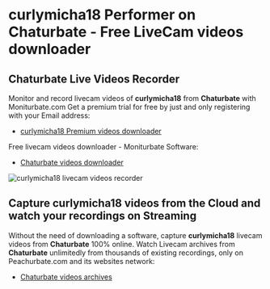 # curlymicha18 Performer on Chaturbate - Free LiveCam videos downloader

## Chaturbate Live Videos Recorder

Monitor and record livecam videos of **curlymicha18** from **Chaturbate** with Moniturbate.com
Get a premium trial for free by just and only registering with your Email address:
* [curlymicha18 Premium videos downloader](https://moniturbate.com/request-demo-licence-key.html)

Free livecam videos downloader - Moniturbate Software:
* [Chaturbate videos downloader](https://moniturbate.com/moniturbate-download-software.html)

![curlymicha18 livecam videos recorder](https://peachurnet.com/templates/moniturbate-software.png)


## Capture curlymicha18 videos from the Cloud and watch your recordings on Streaming

Without the need of downloading a software, capture **curlymicha18** livecam videos from **Chaturbate** 100% online.
Watch Livecam archives from **Chaturbate** unlimitedly from thousands of existing recordings, only on Peachurbate.com and its websites network:
* [Chaturbate videos archives](https://peachurnet.com/)